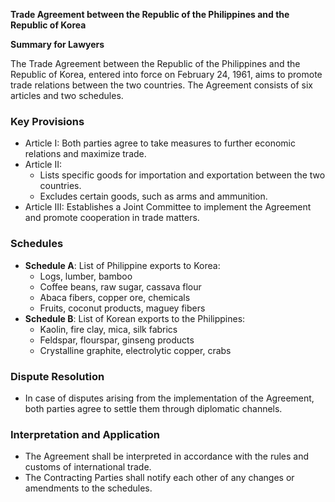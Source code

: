 **Trade Agreement between the Republic of the Philippines and the Republic of Korea**

**Summary for Lawyers**

The Trade Agreement between the Republic of the Philippines and the Republic of Korea, entered into force on February 24, 1961, aims to promote trade relations between the two countries. The Agreement consists of six articles and two schedules.

### Key Provisions

*   Article I: Both parties agree to take measures to further economic relations and maximize trade.
*   Article II:
    *   Lists specific goods for importation and exportation between the two countries.
    *   Excludes certain goods, such as arms and ammunition.
*   Article III: Establishes a Joint Committee to implement the Agreement and promote cooperation in trade matters.

### Schedules

*   **Schedule A**: List of Philippine exports to Korea:
    *   Logs, lumber, bamboo
    *   Coffee beans, raw sugar, cassava flour
    *   Abaca fibers, copper ore, chemicals
    *   Fruits, coconut products, maguey fibers
*   **Schedule B**: List of Korean exports to the Philippines:
    *   Kaolin, fire clay, mica, silk fabrics
    *   Feldspar, flourspar, ginseng products
    *   Crystalline graphite, electrolytic copper, crabs

### Dispute Resolution

*   In case of disputes arising from the implementation of the Agreement, both parties agree to settle them through diplomatic channels.

### Interpretation and Application

*   The Agreement shall be interpreted in accordance with the rules and customs of international trade.
*   The Contracting Parties shall notify each other of any changes or amendments to the schedules.